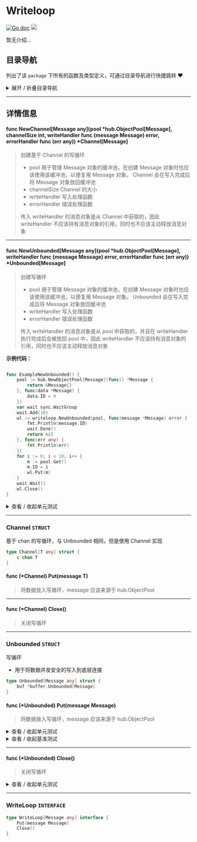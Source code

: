 # Writeloop

[![Go doc](https://img.shields.io/badge/go.dev-reference-brightgreen?logo=go&logoColor=white&style=flat)](https://pkg.go.dev/github.com/kercylan98/minotaur)
![](https://img.shields.io/badge/Email-kercylan@gmail.com-green.svg?style=flat)

暂无介绍...


## 目录导航
列出了该 `package` 下所有的函数及类型定义，可通过目录导航进行快捷跳转 ❤️
<details>
<summary>展开 / 折叠目录导航</summary>


> 包级函数定义

|函数名称|描述
|:--|:--
|[NewChannel](#NewChannel)|创建基于 Channel 的写循环
|[NewUnbounded](#NewUnbounded)|创建写循环


> 类型定义

|类型|名称|描述
|:--|:--|:--
|`STRUCT`|[Channel](#struct_Channel)|基于 chan 的写循环，与 Unbounded 相同，但是使用 Channel 实现
|`STRUCT`|[Unbounded](#struct_Unbounded)|写循环
|`INTERFACE`|[WriteLoop](#struct_WriteLoop)|暂无描述...

</details>


***
## 详情信息
#### func NewChannel\[Message any\](pool *hub.ObjectPool[Message], channelSize int, writeHandler func (message Message)  error, errorHandler func (err any)) *Channel[Message]
<span id="NewChannel"></span>
> 创建基于 Channel 的写循环
>   - pool 用于管理 Message 对象的缓冲池，在创建 Message 对象时也应该使用该缓冲池，以便复用 Message 对象。 Channel 会在写入完成后将 Message 对象放回缓冲池
>   - channelSize Channel 的大小
>   - writeHandler 写入处理函数
>   - errorHandler 错误处理函数
> 
> 传入 writeHandler 的消息对象是从 Channel 中获取的，因此 writeHandler 不应该持有消息对象的引用，同时也不应该主动释放消息对象

***
#### func NewUnbounded\[Message any\](pool *hub.ObjectPool[Message], writeHandler func (message Message)  error, errorHandler func (err any)) *Unbounded[Message]
<span id="NewUnbounded"></span>
> 创建写循环
>   - pool 用于管理 Message 对象的缓冲池，在创建 Message 对象时也应该使用该缓冲池，以便复用 Message 对象。 Unbounded 会在写入完成后将 Message 对象放回缓冲池
>   - writeHandler 写入处理函数
>   - errorHandler 错误处理函数
> 
> 传入 writeHandler 的消息对象是从 pool 中获取的，并且在 writeHandler 执行完成后会被放回 pool 中，因此 writeHandler 不应该持有消息对象的引用，同时也不应该主动释放消息对象

**示例代码：**

```go

func ExampleNewUnbounded() {
	pool := hub.NewObjectPool[Message](func() *Message {
		return &Message{}
	}, func(data *Message) {
		data.ID = 0
	})
	var wait sync.WaitGroup
	wait.Add(10)
	wl := writeloop.NewUnbounded(pool, func(message *Message) error {
		fmt.Println(message.ID)
		wait.Done()
		return nil
	}, func(err any) {
		fmt.Println(err)
	})
	for i := 0; i < 10; i++ {
		m := pool.Get()
		m.ID = i
		wl.Put(m)
	}
	wait.Wait()
	wl.Close()
}

```

<details>
<summary>查看 / 收起单元测试</summary>


```go

func TestNewUnbounded(t *testing.T) {
	wl := writeloop.NewUnbounded(wp, func(message *Message) error {
		t.Log(message.ID)
		return nil
	}, func(err any) {
		t.Log(err)
	})
	assert.NotNil(t, wl)
	wl.Close()
}

```


</details>


***
<span id="struct_Channel"></span>
### Channel `STRUCT`
基于 chan 的写循环，与 Unbounded 相同，但是使用 Channel 实现
```go
type Channel[T any] struct {
	c chan T
}
```
<span id="struct_Channel_Put"></span>

#### func (*Channel) Put(message T)
> 将数据放入写循环，message 应该来源于 hub.ObjectPool

***
<span id="struct_Channel_Close"></span>

#### func (*Channel) Close()
> 关闭写循环

***
<span id="struct_Unbounded"></span>
### Unbounded `STRUCT`
写循环
  - 用于将数据并发安全的写入到底层连接
```go
type Unbounded[Message any] struct {
	buf *buffer.Unbounded[Message]
}
```
<span id="struct_Unbounded_Put"></span>

#### func (*Unbounded) Put(message Message)
> 将数据放入写循环，message 应该来源于 hub.ObjectPool

<details>
<summary>查看 / 收起单元测试</summary>


```go

func TestUnbounded_Put(t *testing.T) {
	wl := writeloop.NewUnbounded(wp, func(message *Message) error {
		t.Log(message.ID)
		return nil
	}, func(err any) {
		t.Log(err)
	})
	assert.NotNil(t, wl)
	for i := 0; i < 100; i++ {
		m := wp.Get()
		m.ID = i
		wl.Put(m)
	}
	wl.Close()
}

```


</details>


<details>
<summary>查看 / 收起基准测试</summary>


```go

func BenchmarkUnbounded_Put(b *testing.B) {
	wl := writeloop.NewUnbounded(wp, func(message *Message) error {
		return nil
	}, nil)
	defer func() {
		wl.Close()
	}()
	b.ResetTimer()
	b.RunParallel(func(pb *testing.PB) {
		for pb.Next() {
			wl.Put(wp.Get())
		}
	})
	b.StopTimer()
}

```


</details>


***
<span id="struct_Unbounded_Close"></span>

#### func (*Unbounded) Close()
> 关闭写循环

<details>
<summary>查看 / 收起单元测试</summary>


```go

func TestUnbounded_Close(t *testing.T) {
	wl := writeloop.NewUnbounded(wp, func(message *Message) error {
		t.Log(message.ID)
		return nil
	}, func(err any) {
		t.Log(err)
	})
	assert.NotNil(t, wl)
	for i := 0; i < 100; i++ {
		m := wp.Get()
		m.ID = i
		wl.Put(m)
	}
	wl.Close()
}

```


</details>


***
<span id="struct_WriteLoop"></span>
### WriteLoop `INTERFACE`

```go
type WriteLoop[Message any] interface {
	Put(message Message)
	Close()
}
```
